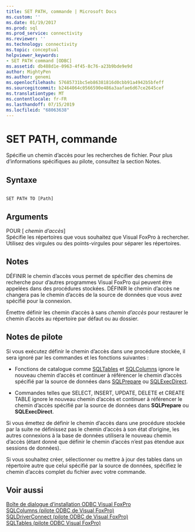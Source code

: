 ```yaml
---
title: SET PATH, commande | Microsoft Docs
ms.custom: ''
ms.date: 01/19/2017
ms.prod: sql
ms.prod_service: connectivity
ms.reviewer: ''
ms.technology: connectivity
ms.topic: conceptual
helpviewer_keywords:
- SET PATH command [ODBC]
ms.assetid: db488d1e-0963-4f45-8c76-a23b9bde9e9d
author: MightyPen
ms.author: genemi
ms.openlocfilehash: 57685731bc5eb86381816d0cbb91a4942b5bfeff
ms.sourcegitcommit: b2464064c0566590e486a3aafae6d67ce2645cef
ms.translationtype: MT
ms.contentlocale: fr-FR
ms.lasthandoff: 07/15/2019
ms.locfileid: "68063638"
---
```

# <a name="set-path-command"></a>SET PATH, commande
Spécifie un chemin d’accès pour les recherches de fichier. Pour plus d’informations spécifiques au pilote, consultez la section Notes.  
  
## <a name="syntax"></a>Syntaxe  
  
```  
  
SET PATH TO [Path]  
```  
  
## <a name="arguments"></a>Arguments  
 POUR [ *chemin d’accès*]  
 Spécifie les répertoires que vous souhaitez que Visual FoxPro à rechercher. Utilisez des virgules ou des points-virgules pour séparer les répertoires.  
  
## <a name="remarks"></a>Notes  
 DÉFINIR le chemin d’accès vous permet de spécifier des chemins de recherche pour d’autres programmes Visual FoxPro qui peuvent être appelées dans des procédures stockées. DÉFINIR le chemin d’accès ne changera pas le chemin d’accès de la source de données que vous avez spécifié pour la connexion.  
  
 Émettre définir les chemin d’accès à sans *chemin d’accès* pour restaurer le chemin d’accès au répertoire par défaut ou au dossier.  
  
## <a name="driver-remarks"></a>Notes de pilote  
 Si vous exécutez définir le chemin d’accès dans une procédure stockée, il sera ignoré par les commandes et les fonctions suivantes :  
  
-   Fonctions de catalogue comme [SQLTables](../../odbc/microsoft/sqltables-visual-foxpro-odbc-driver.md) et [SQLColumns](../../odbc/microsoft/sqlcolumns-visual-foxpro-odbc-driver.md) ignore le nouveau chemin d’accès et continuer à référencer le chemin d’accès spécifié par la source de données dans [SQLPrepare](../../odbc/microsoft/sqlprepare-visual-foxpro-odbc-driver.md) ou [ SQLExecDirect](../../odbc/microsoft/sqlexecdirect-visual-foxpro-odbc-driver.md).  
  
-   Commandes telles que SELECT, INSERT, UPDATE, DELETE et CREATE TABLE ignore le nouveau chemin d’accès et continuer à référencer le chemin d’accès spécifié par la source de données dans **SQLPrepare** ou **SQLExecDirect**.  
  
 Si vous émettez de définir le chemin d’accès dans une procédure stockée par la suite ne définissez pas le chemin d’accès à son état d’origine, les autres connexions à la base de données utilisera le nouveau chemin d’accès (étant donné que définir le chemin d’accès n’est pas étendue aux sessions de données).  
  
 Si vous souhaitez créer, sélectionner ou mettre à jour des tables dans un répertoire autre que celui spécifié par la source de données, spécifiez le chemin d’accès complet du fichier avec votre commande.  
  
## <a name="see-also"></a>Voir aussi  
 [Boîte de dialogue d’installation ODBC Visual FoxPro](../../odbc/microsoft/odbc-visual-foxpro-setup-dialog-box.md)   
 [SQLColumns (pilote ODBC de Visual FoxPro)](../../odbc/microsoft/sqlcolumns-visual-foxpro-odbc-driver.md)   
 [SQLDriverConnect (pilote ODBC de Visual FoxPro)](../../odbc/microsoft/sqldriverconnect-visual-foxpro-odbc-driver.md)   
 [SQLTables (pilote ODBC Visual FoxPro)](../../odbc/microsoft/sqltables-visual-foxpro-odbc-driver.md)
